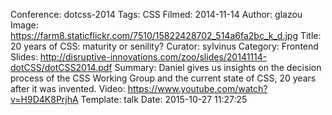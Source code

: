 Conference: dotcss-2014
Tags: CSS
Filmed: 2014-11-14
Author: glazou
Image: https://farm8.staticflickr.com/7510/15822428702_514a6fa2bc_k_d.jpg
Title: 20 years of CSS: maturity or senility?
Curator: sylvinus
Category: Frontend
Slides: http://disruptive-innovations.com/zoo/slides/20141114-dotCSS/dotCSS2014.pdf
Summary: Daniel gives us insights on the decision process of the CSS Working Group and the current state of CSS, 20 years after it was invented.
Video: https://www.youtube.com/watch?v=H9D4K8PrjhA
Template: talk
Date: 2015-10-27 11:27:25